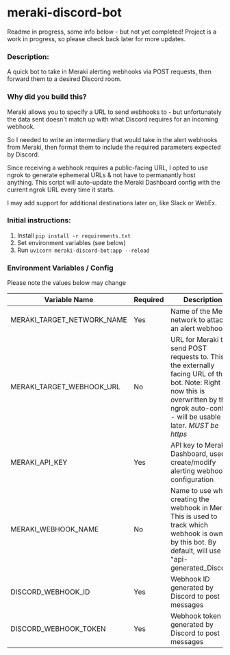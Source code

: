 # meraki-discord-bot

Readme in progress, some info below - but not yet completed! Project is a work in progress, so please check back later for more updates.


### Description:

A quick bot to take in Meraki alerting webhooks via POST requests, then forward them to a desired Discord room.

### Why did you build this? 

Meraki allows you to specify a URL to send webhooks to - but unfortunately the data sent doesn't match up with what Discord requires for an incoming webhook.

So I needed to write an intermediary that would take in the alert webhooks from Meraki, then format them to include the required parameters expected by Discord. 

Since receiving a webhook requires a public-facing URL, I opted to use ngrok to generate ephemeral URLs & not have to permanantly host anything. This script will auto-update the Meraki Dashboard config with the current ngrok URL every time it starts.

I may add support for additional destinations later on, like Slack or WebEx. 


### Initial instructions:
 1. Install `pip install -r requirements.txt`
 2. Set environment variables (see below)
 3. Run `uvicorn meraki-discord-bot:app --reload`

 ### Environment Variables / Config

 Please note the values below may change

 | Variable Name 	| Required 	| Description 	| Example 	|
|-	|-	|-	|-	|
| MERAKI_TARGET_NETWORK_NAME 	| Yes 	| Name of the Meraki network to attach an alert webhook. 	| Home Office 	|
| MERAKI_TARGET_WEBHOOK_URL 	| No 	| URL for Meraki to send POST requests to. This is the externally facing URL of this bot.  Note: Right now this is overwritten by the ngrok auto-config - will be usable later. *MUST be https* 	| https://merakibot.local 	|
| MERAKI_API_KEY 	| Yes 	| API key to Meraki Dashboard, used to create/modify alerting webhook configuration 	| 1dc01da6a2e1asdfih4852e5d190asfnai4i533o434aaasdfasdf 	|
| MERAKI_WEBHOOK_NAME 	| No 	| Name to use when creating the webhook in Meraki. This is used to track which webhook is owned by this bot. By default, will use "api-generated_Discord" 	| api-generated_Discord 	|
| DISCORD_WEBHOOK_ID 	| Yes 	| Webhook ID generated by Discord to post messages 	| 0174891758902347510345 	|
| DISCORD_WEBHOOK_TOKEN 	| Yes 	| Webhook token generated by Discord to post messages 	| SADFJASDFN#$I#$M$#TOefosdfaJ(#KAFJSDFSADF 	|
